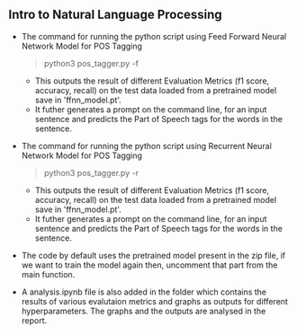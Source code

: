 ## Intro to Natural Language Processing

- The command for running the python script using Feed Forward Neural Network Model for POS Tagging
    > python3 pos_tagger.py -f
    - This outputs the result of different Evaluation Metrics (f1 score, accuracy, recall) on the test data loaded from a pretrained model save in 'ffnn_model.pt'. 
    - It futher generates a prompt on the command line, for an input sentence and predicts the Part of Speech tags for the words in the sentence.

- The command for running the python script using Recurrent Neural Network Model for POS Tagging
    > python3 pos_tagger.py -r
    - This outputs the result of different Evaluation Metrics (f1 score, accuracy, recall) on the test data loaded from a pretrained model save in 'ffnn_model.pt'. 
    - It futher generates a prompt on the command line, for an input sentence and predicts the Part of Speech tags for the words in the sentence.

- The code by default uses the pretrained model present in the zip file, if we want to train the model again then, uncomment that part from the main function.
- A analysis.ipynb file is also added in the folder which contains the results of various evalutaion metrics and graphs as outputs for different hyperparameters. The graphs and the outputs are analysed in the report.
